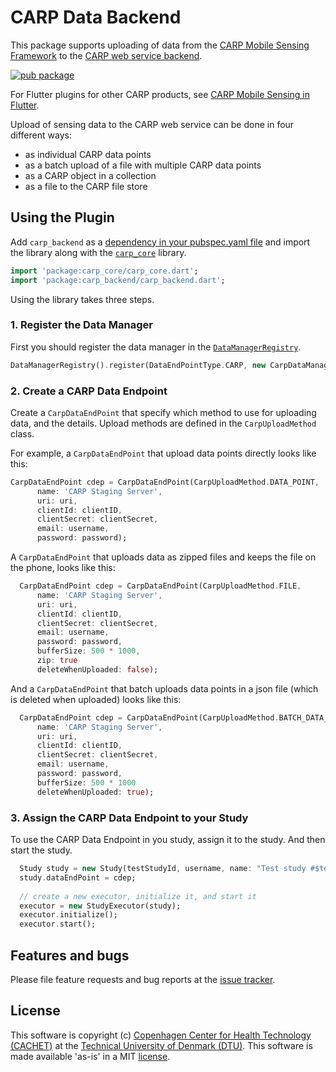# CARP Data Backend

This package supports uploading of data from the [CARP Mobile Sensing Framework](https://github.com/cph-cachet/carp.sensing) 
to the [CARP web service backend](https://github.com/cph-cachet/carp.webservices).

[![pub package](https://img.shields.io/pub/v/carp_backend.svg)](https://pub.dartlang.org/packages/carp_backend)

For Flutter plugins for other CARP products, see [CARP Mobile Sensing in Flutter](https://github.com/cph-cachet/carp.sensing-flutter/blob/master/README.md).


Upload of sensing data to the CARP web service can be done in four different ways:

* as individual CARP data points
* as a batch upload of a file with multiple CARP data points
* as a CARP object in a collection
* as a file to the CARP file store

## Using the Plugin

Add `carp_backend` as a [dependency in your pubspec.yaml file](https://flutter.io/platform-plugins/) 
and import the library along with the [`carp_core`](https://pub.dartlang.org/packages/carp_core) library.

```dart
import 'package:carp_core/carp_core.dart';
import 'package:carp_backend/carp_backend.dart';
```

Using the library takes three steps.

### 1. Register the Data Manager

First you should register the data manager in the [`DataManagerRegistry`](https://pub.dartlang.org/documentation/carp_core/latest/carp_core/DataManagerRegistry-class.html).

````dart
DataManagerRegistry().register(DataEndPointType.CARP, new CarpDataManager());
````

### 2. Create a CARP Data Endpoint 

Create a `CarpDataEndPoint` that specify which method to use for uploading data, and the details. 
Upload methods are defined in the `CarpUploadMethod` class.

For example, a `CarpDataEndPoint` that upload data points directly looks like this:

`````dart
CarpDataEndPoint cdep = CarpDataEndPoint(CarpUploadMethod.DATA_POINT,
      name: 'CARP Staging Server',
      uri: uri,
      clientId: clientID,
      clientSecret: clientSecret,
      email: username,
      password: password);
`````

A `CarpDataEndPoint` that uploads data as zipped files and keeps the file on the phone, looks like this:

`````dart
  CarpDataEndPoint cdep = CarpDataEndPoint(CarpUploadMethod.FILE,
      name: 'CARP Staging Server',
      uri: uri,
      clientId: clientID,
      clientSecret: clientSecret,
      email: username,
      password: password,
      bufferSize: 500 * 1000,
      zip: true
      deleteWhenUploaded: false);
`````

And a `CarpDataEndPoint` that batch uploads data points in a json file (which is deleted when uploaded) looks like this:


`````dart
  CarpDataEndPoint cdep = CarpDataEndPoint(CarpUploadMethod.BATCH_DATA_POINT,
      name: 'CARP Staging Server',
      uri: uri,
      clientId: clientID,
      clientSecret: clientSecret,
      email: username,
      password: password,
      bufferSize: 500 * 1000
      deleteWhenUploaded: true);

`````

### 3. Assign the CARP Data Endpoint to your Study

To use the CARP Data Endpoint in you study, assign it to the study. And then start the study.

`````dart
  Study study = new Study(testStudyId, username, name: "Test study #$testStudyId");
  study.dataEndPoint = cdep;
  
  // create a new executor, initialize it, and start it
  executor = new StudyExecutor(study);
  executor.initialize();
  executor.start();
`````
 
## Features and bugs

Please file feature requests and bug reports at the [issue tracker][tracker].

[tracker]: https://github.com/cph-cachet/carp.sensing/issues

## License

This software is copyright (c) [Copenhagen Center for Health Technology (CACHET)](https://www.cachet.dk/) at the [Technical University of Denmark (DTU)](https://www.dtu.dk).
This software is made available 'as-is' in a MIT [license](/LICENSE).

